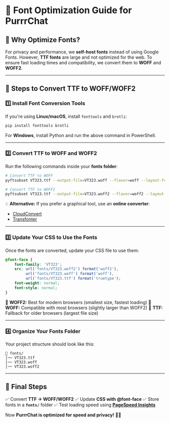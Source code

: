 # 📜 Font Optimization Guide for PurrrChat

## 🎯 Why Optimize Fonts?
For privacy and performance, we **self-host fonts** instead of using Google Fonts. However, **TTF fonts** are large and not optimized for the web. To ensure fast loading times and compatibility, we convert them to **WOFF** and **WOFF2**.

---

## 📌 Steps to Convert TTF to WOFF/WOFF2

### **1️⃣ Install Font Conversion Tools**
If you're using **Linux/macOS**, install `fonttools` and `brotli`:
```sh
pip install fonttools brotli
```

For **Windows**, install Python and run the above command in PowerShell.

---

### **2️⃣ Convert TTF to WOFF and WOFF2**
Run the following commands inside your **fonts folder**:

```sh
# Convert TTF to WOFF
pyftsubset VT323.ttf --output-file=VT323.woff --flavor=woff --layout-features='*' --drop-tables+=GSUB,GPOS

# Convert TTF to WOFF2
pyftsubset VT323.ttf --output-file=VT323.woff2 --flavor=woff2 --layout-features='*' --drop-tables+=GSUB,GPOS
```

💡 **Alternative:** If you prefer a graphical tool, use an **online converter**:
- [CloudConvert](https://cloudconvert.com/ttf-to-woff2)
- [Transfonter](https://transfonter.org/)

---

### **3️⃣ Update Your CSS to Use the Fonts**
Once the fonts are converted, update your CSS file to use them:

```css
@font-face {
    font-family: 'VT323';
    src: url('fonts/VT323.woff2') format('woff2'),
         url('fonts/VT323.woff') format('woff'),
         url('fonts/VT323.ttf') format('truetype');
    font-weight: normal;
    font-style: normal;
}
```

🔹 **WOFF2:** Best for modern browsers (smallest size, fastest loading)
🔹 **WOFF:** Compatible with most browsers (slightly larger than WOFF2)
🔹 **TTF:** Fallback for older browsers (largest file size)

---

### **4️⃣ Organize Your Fonts Folder**
Your project structure should look like this:
```
📂 fonts/
│── VT323.ttf
│── VT323.woff
│── VT323.woff2
```

---

## 🚀 Final Steps
✅ Convert **TTF → WOFF/WOFF2**
✅ Update **CSS with @font-face**
✅ Store fonts in a **`fonts/`** folder
✅ Test loading speed using **[PageSpeed Insights](https://pagespeed.web.dev/)**

Now **PurrrChat is optimized for speed and privacy!** 🐾🔥

